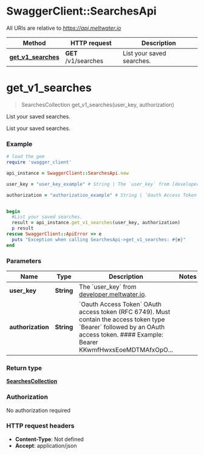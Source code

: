# SwaggerClient::SearchesApi

All URIs are relative to *https://api.meltwater.io*

Method | HTTP request | Description
------------- | ------------- | -------------
[**get_v1_searches**](SearchesApi.md#get_v1_searches) | **GET** /v1/searches | List your saved searches.


# **get_v1_searches**
> SearchesCollection get_v1_searches(user_key, authorization)

List your saved searches.

List your saved searches.

### Example
```ruby
# load the gem
require 'swagger_client'

api_instance = SwaggerClient::SearchesApi.new

user_key = "user_key_example" # String | The `user_key` from [developer.meltwater.io](https://developer.meltwater.io/admin/applications/).

authorization = "authorization_example" # String | `Oauth Access Token`    OAuth access token (RFC 6749). Must contain the access token type `Bearer`  followed by an OAuth access token.    #### Example:        Bearer KKwmfHwxsEoeMDTMAfxOpO...


begin
  #List your saved searches.
  result = api_instance.get_v1_searches(user_key, authorization)
  p result
rescue SwaggerClient::ApiError => e
  puts "Exception when calling SearchesApi->get_v1_searches: #{e}"
end
```

### Parameters

Name | Type | Description  | Notes
------------- | ------------- | ------------- | -------------
 **user_key** | **String**| The &#x60;user_key&#x60; from [developer.meltwater.io](https://developer.meltwater.io/admin/applications/). | 
 **authorization** | **String**| &#x60;Oauth Access Token&#x60;    OAuth access token (RFC 6749). Must contain the access token type &#x60;Bearer&#x60;  followed by an OAuth access token.    #### Example:        Bearer KKwmfHwxsEoeMDTMAfxOpO... | 

### Return type

[**SearchesCollection**](SearchesCollection.md)

### Authorization

No authorization required

### HTTP request headers

 - **Content-Type**: Not defined
 - **Accept**: application/json



